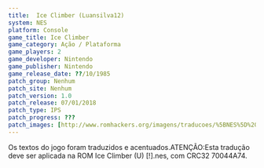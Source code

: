 ```yaml
---
title:  Ice Climber (Luansilva12)
system: NES
platform: Console
game_title: Ice Climber
game_category: Ação / Plataforma
game_players: 2
game_developer: Nintendo
game_publisher: Nintendo
game_release_date: ??/10/1985
patch_group: Nenhum
patch_site: Nenhum
patch_version: 1.0
patch_release: 07/01/2018
patch_type: IPS
patch_progress: ???
patch_images: [http://www.romhackers.org/imagens/traducoes/%5BNES%5D%20Ice%20Climber%20-%20Luansilva12%20-%201.png,http://www.romhackers.org/imagens/traducoes/%5BNES%5D%20Ice%20Climber%20-%20Luansilva12%20-%202.png,http://www.romhackers.org/imagens/traducoes/%5BNES%5D%20Ice%20Climber%20-%20Luansilva12%20-%203.png]
---
```

Os textos do jogo foram traduzidos e acentuados.ATENÇÃO:Esta tradução deve ser aplicada na ROM Ice Climber (U) [!].nes, com CRC32 70044A74.